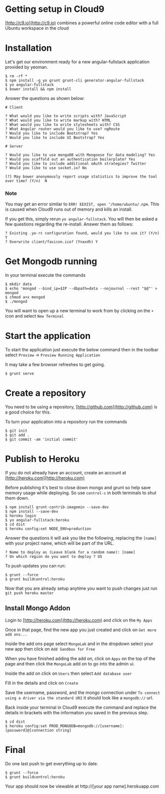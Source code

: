 # Getting setup in Cloud9
[http://c9.io](http://c9.io) combines a powerful online code editor with a full Ubuntu workspace in the cloud

# Installation
Let's get our environment ready for a new angular-fullstack application provided by yeoman.

```
$ rm -rf *
$ npm install -g yo grunt grunt-cli generator-angular-fullstack
$ yo angular-fullstack
$ bower install && npm install
```

Answer the questions as shown below:

```
# Client

? What would you like to write scripts with? JavaScript
? What would you like to write markup with? HTML
? What would you like to write stylesheets with? CSS
? What Angular router would you like to use? ngRoute
? Would you like to include Bootstrap? Yes
? Would you like to include UI Bootstrap? Yes

# Server

? Would you like to use mongoDB with Mongoose for data modeling? Yes
? Would you scaffold out an authentication boilerplate? Yes
? Would you like to include additional oAuth strategies? Twitter
? Would you like to use socket.io? No

[?] May bower anonymously report usage statistics to improve the tool over time? (Y/n)  N
```

### Note
You may get an error similar to ```ERR! EEXIST, open ‘/home/ubuntu/.npm```. This is caused when Cloud9 runs out of memory and kills an install.

If you get this, simply rerun ```yo angular-fullstack```. You will then be asked a few questions regarding the re-install. Answer them as follows:

```
? Existing .yo-rc configuration found, would you like to use it? (Y/n) Y
? Overwrite client/favicon.ico? (Ynaxdh) Y
```


# Get Mongodb running
In your terminal execute the commands

```
$ mkdir data
$ echo 'mongod --bind_ip=$IP --dbpath=data --nojournal --rest "$@"' > mongod
$ chmod a+x mongod
$ ./mongod
```

You will want to open up a new terminal to work from by clicking on the `+` icon and select `New Terminal`

# Start the application
To start the application just execute the below command then in the toolbar select `Preview` -> `Preview Running Application`

It may take a few browser refreshes to get going.

```
$ grunt serve
```

# Create a repository
You need to be using a repository, [http://github.com](http://github.com) is a good choice for this.

To turn your application into a repository run the commands

```
$ git init
$ git add .
$ git commit -am 'initial commit'
```

# Publish to Heroku

If you do not already have an account, create an account at [http://heroku.com](http://heroku.com)

Before publishing it's best to close down mongo and grunt so help save memory usage while deploying. So use `control-c` in both terminals to shut them down.


```
$ npm install grunt-contrib-imagemin --save-dev
$ npm install --save-dev
$ heroku login
$ yo angular-fullstack:heroku
$ cd dist
$ heroku config:set NODE_ENV=production
```

Answer the questions it will ask you like the following, replacing the `[name]` with your project name, which will be part of the URL.

```
? Name to deploy as (Leave blank for a random name): [name]
? On which region do you want to deploy ? US
```

To push updates you can run:

```
$ grunt --force
$ grunt buildcontrol:heroku
```


Now that you are already setup anytime you want to push changes just run `git push heroku master`

## Install Mongo Addon
Login to [http://heroku.com](http://heroku.com) and click on the `My Apps`

Once in that page, find the new app you just created and click on `Get more add ons...`

Inside the add ons page select `MongoLab` and in the dropdown select your new app then click on `Add Sandbox for Free`

When you have finished adding the add on, click on `Apps` on the top of the page and then click the `MongoLab` add on to go into the admin ui.

Inside the add on click on `Users` then select `Add database user`

Fill in the details and click on `Create`

Save the username, password, and the mongo connection under `To connect using a driver via the standard URI` it should look like a `mongodb://` url.

Back inside your terminal in Cloud9 execute the command and replace the details in brackets with the information you saved in the previous step.

```
$ cd dist
$ heroku config:set PROD_MONGODB=mongodb://[username]:[password]@[connection string]
```

# Final
Do one last push to get everything up to date.

```
$ grunt --force
$ grunt buildcontrol:heroku
```

Your app should now be viewable at http://[your app name].herokuapp.com